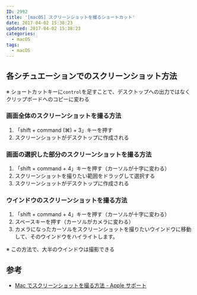 ```yaml
---
ID: 2992
title: '[macOS] スクリーンショットを撮るショートカット'
date: 2017-04-02 15:38:23
updated: 2017-04-02 15:38:23
categories:
  - macOS
tags:
  - macOS
---
```


## 各シチュエーションでのスクリーンショット方法

※ ショートカットキーに`control`を足すことで、デスクトップへの出力ではなくクリップボードへのコピーに変わる

### 画面全体のスクリーンショットを撮る方法

1. 「shift + command (⌘) + 3」キーを押す
2. スクリーンショットがデスクトップに作成される

### 画面の選択した部分のスクリーンショットを撮る方法

1. 「shift + command + 4」キーを押す（カーソルが十字に変わる）
2. スクリーンショットを撮りたい範囲をドラッグして選択する
3. スクリーンショットがデスクトップに作成される

### ウインドウのスクリーンショットを撮る方法

1. 「shift + command + 4」キーを押す（カーソルが十字に変わる）
2. スペースキーを押す（カーソルがカメラに変わる）
3. カメラになったカーソルをスクリーンショットを撮りたいウインドウに移動して、そのウインドウをハイライトします。

<p class="text-info">※ この方法で、大半のウインドウは撮影できる</p>

## 参考

- [Mac でスクリーンショットを撮る方法 - Apple サポート](https://support.apple.com/ja-jp/HT201361)
